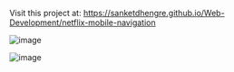 Visit this project at: https://sanketdhengre.github.io/Web-Development/netflix-mobile-navigation

![image](https://github.com/SanketDhengre/Web-Development/assets/83276393/aa642928-cd52-46ce-8577-6ededaeb7d5d)

![image](https://github.com/SanketDhengre/Web-Development/assets/83276393/90b9273d-2358-4976-bd73-de50c446e86e)
